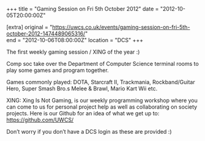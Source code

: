 +++
title = "Gaming Session on Fri 5th October 2012"
date = "2012-10-05T20:00:00Z"

[extra]
original = "https://uwcs.co.uk/events/gaming-session-on-fri-5th-october-2012-1474489065316/"    
end = "2012-10-06T08:00:00Z"
location = "DCS"
+++

The first weekly gaming session / XING of the year :)

Comp soc take over the Department of Computer Science terminal rooms to play some games and program together.

Games commonly played: DOTA, Starcraft II, Trackmania, Rockband/Guitar Hero, Super Smash Bro.s Melee & Brawl, Mario Kart Wii etc.

XING: Xing Is Not Gaming, is our weekly programming workshop where you can come to us for personal project help as well as collaborating on society projects. Here is our Github for an idea of what we get up to: https://github.com/UWCS/

Don’t worry if you don’t have a DCS login as these are provided :)

